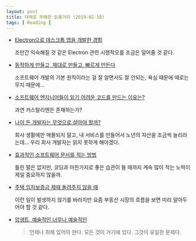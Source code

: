 ```yaml
---
layout: post
title: 대체로 무해한 읽을거리 (2019-02-18)
tags: [ Reading ]
---
```


- [Electron으로 데스크톱 앱을 개발한 경험](https://blog.outsider.ne.kr/1422)

  조만간 익숙해질 것 같은 Electron 관련 시행착오를 조금은 덜어줄 것 같다.

- [동작하게 만들고, 제대로 만들고, 빠르게 만든다](http://jhrogue.blogspot.com/2019/01/b_19.html)

  소프트웨어 개발의 기본 원칙이라는 걸 잘 알면서도 잘 안되는, 욕심 때문에 때로는 무지 때문에...

- [소프트웨어 엔지니어들이 읽기 어려운 코드를 만드는 이유는?](http://jhrogue.blogspot.com/2018/12/b.html)

  과연 카스탈리엔은 존재하는가?

- [나이 든 개발자는 무엇으로 살아야 할까?](https://greypencil.tistory.com/50)

  회사 생활에만 매몰되지 말고, 내 서비스를 만들어서 노년의 자산을 조금씩 늘리라는데... 우리 회사 개발자는 읽지 못하게 해야겠다.

- [효과적인 소프트웨어 문서를 적는 방법](https://blog.voidmainvoid.net/185)

  틀린 말은 없지만, 코딩과 마찬가지로 좋은 습관이 들 때까지 계속 많이 적는 노력이 제일 중요하지 않을까.

- [주택 임차보증금 제때 돌려주지 않을 때](http://slownews.kr/46462)

  이런 일이 발생하지 않기를 바라지만 요즘 부동산 시장의 흐름을 보면 미리 알아두어야 할 것 같다.

- [압생트, 예술적인 너무나 예술적인](http://masism.kr/3739)

  > 언제나 취해 있어야 한다. 모든 것이 거기에 있다. 그것이 유일한 문제다.
